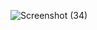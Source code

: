 ![Screenshot (34)](https://user-images.githubusercontent.com/101882303/164916900-e2bb7109-149d-412d-9920-4afe45cf64c0.png)
